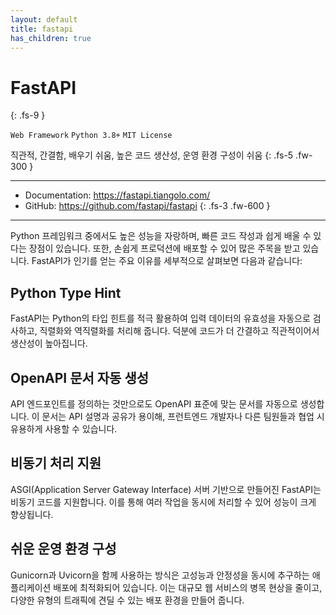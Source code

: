 ```yaml
---
layout: default
title: fastapi
has_children: true 
---
```

# FastAPI
{: .fs-9 }

`Web Framework` `Python 3.8+` `MIT License`

직관적, 간결함, 배우기 쉬움, 높은 코드 생산성, 운영 환경 구성이 쉬움
{: .fs-5 .fw-300 }

---
- Documentation: https://fastapi.tiangolo.com/
- GitHub: https://github.com/fastapi/fastapi
{: .fs-3 .fw-600 }
---

Python 프레임워크 중에서도 높은 성능을 자랑하며, 빠른 코드 작성과 쉽게 배울 수 있다는 장점이 있습니다. 또한, 손쉽게 프로덕션에 배포할 수 있어 많은 주목을 받고 있습니다. FastAPI가 인기를 얻는 주요 이유를 세부적으로 살펴보면 다음과 같습니다:

## Python Type Hint
FastAPI는 Python의 타입 힌트를 적극 활용하여 입력 데이터의 유효성을 자동으로 검사하고, 직렬화와 역직렬화를 처리해 줍니다. 덕분에 코드가 더 간결하고 직관적이어서 생산성이 높아집니다.

## OpenAPI 문서 자동 생성 
API 엔드포인트를 정의하는 것만으로도 OpenAPI 표준에 맞는 문서를 자동으로 생성합니다. 이 문서는 API 설명과 공유가 용이해, 프런트엔드 개발자나 다른 팀원들과 협업 시 유용하게 사용할 수 있습니다.

## 비동기 처리 지원 
ASGI(Application Server Gateway Interface) 서버 기반으로 만들어진 FastAPI는 비동기 코드를 지원합니다. 이를 통해 여러 작업을 동시에 처리할 수 있어 성능이 크게 향상됩니다.

## 쉬운 운영 환경 구성
Gunicorn과 Uvicorn을 함께 사용하는 방식은 고성능과 안정성을 동시에 추구하는 애플리케이션 배포에 최적화되어 있습니다. 이는 대규모 웹 서비스의 병목 현상을 줄이고, 다양한 유형의 트래픽에 견딜 수 있는 배포 환경을 만들어 줍니다.

